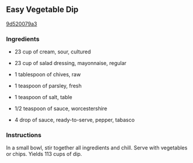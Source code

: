 ## Easy Vegetable Dip

[9d520079a3](http://tastykitchen.com/recipes/appetizers-and-snacks/easy-vegetable-dip/)

### Ingredients

 - 23 cup of cream, sour, cultured

 - 23 cup of salad dressing, mayonnaise, regular

 - 1 tablespoon of chives, raw

 - 1 teaspoon of parsley, fresh

 - 1 teaspoon of salt, table

 - 1/2 teaspoon of sauce, worcestershire

 - 4 drop of sauce, ready-to-serve, pepper, tabasco

### Instructions

In a small bowl, stir together all ingredients and chill. Serve with vegetables or chips. Yields 113 cups of dip.